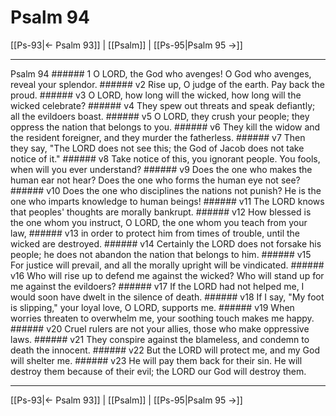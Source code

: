 # Psalm 94

[[Ps-93|← Psalm 93]] | [[Psalm]] | [[Ps-95|Psalm 95 →]]
***

Psalm 94 ###### 1 O LORD, the God who avenges! O God who avenges, reveal your splendor. ###### v2 Rise up, O judge of the earth. Pay back the proud. ###### v3 O LORD, how long will the wicked, how long will the wicked celebrate? ###### v4 They spew out threats and speak defiantly; all the evildoers boast. ###### v5 O LORD, they crush your people; they oppress the nation that belongs to you. ###### v6 They kill the widow and the resident foreigner, and they murder the fatherless. ###### v7 Then they say, "The LORD does not see this; the God of Jacob does not take notice of it." ###### v8 Take notice of this, you ignorant people. You fools, when will you ever understand? ###### v9 Does the one who makes the human ear not hear? Does the one who forms the human eye not see? ###### v10 Does the one who disciplines the nations not punish? He is the one who imparts knowledge to human beings! ###### v11 The LORD knows that peoples' thoughts are morally bankrupt. ###### v12 How blessed is the one whom you instruct, O LORD, the one whom you teach from your law, ###### v13 in order to protect him from times of trouble, until the wicked are destroyed. ###### v14 Certainly the LORD does not forsake his people; he does not abandon the nation that belongs to him. ###### v15 For justice will prevail, and all the morally upright will be vindicated. ###### v16 Who will rise up to defend me against the wicked? Who will stand up for me against the evildoers? ###### v17 If the LORD had not helped me, I would soon have dwelt in the silence of death. ###### v18 If I say, "My foot is slipping," your loyal love, O LORD, supports me. ###### v19 When worries threaten to overwhelm me, your soothing touch makes me happy. ###### v20 Cruel rulers are not your allies, those who make oppressive laws. ###### v21 They conspire against the blameless, and condemn to death the innocent. ###### v22 But the LORD will protect me, and my God will shelter me. ###### v23 He will pay them back for their sin. He will destroy them because of their evil; the LORD our God will destroy them.

***
[[Ps-93|← Psalm 93]] | [[Psalm]] | [[Ps-95|Psalm 95 →]]
